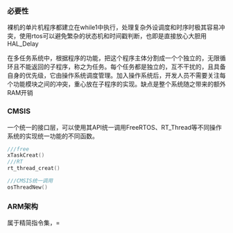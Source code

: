 ### 必要性
裸机的单片机程序都建立在while1中执行，处理复杂外设调度和时序时极其容易冲突，使用rtos可以避免繁杂的状态机和时间戳判断，也即是直接放心大胆用HAL_Delay 

在多任务系统中，根据程序的功能，把这个程序主体分割成一个个独立的，无限循环且不能返回的子程序，称之为任务。每个任务都是独立的，互不干扰的，且具备自身的优先级，它由操作系统调度管理。加入操作系统后，开发人员不需要关注每个功能模块之间的冲突，重心放在子程序的实现。缺点是整个系统随之带来的额外RAM开销

### CMSIS
一个统一的接口层，可以使用其API统一调用FreeRTOS、RT_Thread等不同操作系统的实现统一功能的不同函数。
```c
///free
xTaskCreat()
///RT
rt_thread_creat()

///CMSIS统一调用
osThreadNew()

```

### ARM架构
  属于精简指令集，= 
<!--stackedit_data:
eyJoaXN0b3J5IjpbLTE3MzQ3OTYxNDYsLTc4MTcwMDYyMywtMT
c2ODgyNzcwNiwtMTQxODU2NTQ4OSwtOTE2MTM3NTZdfQ==
-->